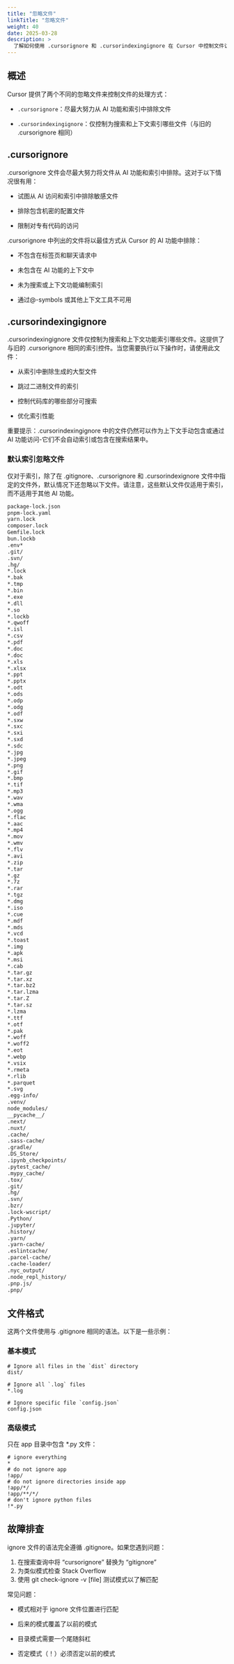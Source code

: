 ```yaml
---
title: "忽略文件"
linkTitle: "忽略文件"
weight: 40
date: 2025-03-28
description: >
  了解如何使用 .cursorignore 和 .cursorindexingignore 在 Cursor 中控制文件访问和索引
---
```


## 概述

Cursor 提供了两个不同的忽略文件来控制文件的处理方式：

- `.cursorignore`：尽最大努力从 AI 功能和索引中排除文件

- `.cursorindexingignore`：仅控制为搜索和上下文索引哪些文件（与旧的 .cursorignore 相同）

## .cursorignore

.cursorignore 文件会尽最大努力将文件从 AI 功能和索引中排除。这对于以下情况很有用：

- 试图从 AI 访问和索引中排除敏感文件

- 排除包含机密的配置文件

- 限制对专有代码的访问

.cursorignore 中列出的文件将以最佳方式从 Cursor 的 AI 功能中排除：

- 不包含在标签页和聊天请求中

- 未包含在 AI 功能的上下文中

- 未为搜索或上下文功能编制索引

- 通过@-symbols 或其他上下文工具不可用

## .cursorindexingignore

.cursorindexingignore 文件仅控制为搜索和上下文功能索引哪些文件。这提供了与旧的 .cursorignore 相同的索引控件。当您需要执行以下操作时，请使用此文件：

- 从索引中删除生成的大型文件

- 跳过二进制文件的索引

- 控制代码库的哪些部分可搜索

- 优化索引性能

重要提示：.cursorindexingignore 中的文件仍然可以作为上下文手动包含或通过 AI 功能访问-它们不会自动索引或包含在搜索结果中。

### 默认索引忽略文件

仅对于索引，除了在 .gitignore、.cursorignore 和 .cursorindexignore 文件中指定的文件外，默认情况下还忽略以下文件。请注意，这些默认文件仅适用于索引，而不适用于其他 AI 功能。


```bash
package-lock.json
pnpm-lock.yaml
yarn.lock
composer.lock
Gemfile.lock
bun.lockb
.env*
.git/
.svn/
.hg/
*.lock
*.bak
*.tmp
*.bin
*.exe
*.dll
*.so
*.lockb
*.qwoff
*.isl
*.csv
*.pdf
*.doc
*.doc
*.xls
*.xlsx
*.ppt
*.pptx
*.odt
*.ods
*.odp
*.odg
*.odf
*.sxw
*.sxc
*.sxi
*.sxd
*.sdc
*.jpg
*.jpeg
*.png
*.gif
*.bmp
*.tif
*.mp3
*.wav
*.wma
*.ogg
*.flac
*.aac
*.mp4
*.mov
*.wmv
*.flv
*.avi
*.zip
*.tar
*.gz
*.7z
*.rar
*.tgz
*.dmg
*.iso
*.cue
*.mdf
*.mds
*.vcd
*.toast
*.img
*.apk
*.msi
*.cab
*.tar.gz
*.tar.xz
*.tar.bz2
*.tar.lzma
*.tar.Z
*.tar.sz
*.lzma
*.ttf
*.otf
*.pak
*.woff
*.woff2
*.eot
*.webp
*.vsix
*.rmeta
*.rlib
*.parquet
*.svg
.egg-info/
.venv/
node_modules/
__pycache__/
.next/
.nuxt/
.cache/
.sass-cache/
.gradle/
.DS_Store/
.ipynb_checkpoints/
.pytest_cache/
.mypy_cache/
.tox/
.git/
.hg/
.svn/
.bzr/
.lock-wscript/
.Python/
.jupyter/
.history/
.yarn/
.yarn-cache/
.eslintcache/
.parcel-cache/
.cache-loader/
.nyc_output/
.node_repl_history/
.pnp.js/
.pnp/
```

## 文件格式

这两个文件使用与 .gitignore 相同的语法。以下是一些示例：

### 基本模式

```properties
# Ignore all files in the `dist` directory
dist/

# Ignore all `.log` files
*.log

# Ignore specific file `config.json`
config.json
```

### 高级模式

只在 app 目录中包含 *.py 文件：

```properties
# ignore everything
*
# do not ignore app
!app/
# do not ignore directories inside app
!app/*/
!app/**/*/
# don't ignore python files
!*.py
```

## 故障排查

ignore 文件的语法完全遵循 .gitignore。如果您遇到问题：

1. 在搜索查询中将 “cursorignore” 替换为 “gitignore”
2. 为类似模式检查 Stack Overflow
3. 使用 git check-ignore -v [file] 测试模式以了解匹配

常见问题：

- 模式相对于 ignore 文件位置进行匹配

- 后来的模式覆盖了以前的模式

- 目录模式需要一个尾随斜杠

- 否定模式（！）必须否定以前的模式